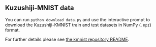 ## Kuzushiji-MNIST data

You can run `python download_data.py` and use the interactive prompt to download the Kuzushiji-KMNIST train and test datasets in NumPy (`.npz`) format.

For further details please see [the kmnist repository README](https://github.com/rois-codh/kmnist).
